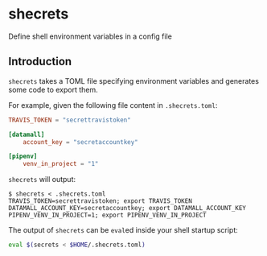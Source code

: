 # shecrets
Define shell environment variables in a config file

## Introduction

`shecrets` takes a TOML file specifying environment variables and generates some code to export
them.

For example, given the following file content in `.shecrets.toml`:

```toml
TRAVIS_TOKEN = "secrettravistoken"

[datamall]
	account_key = "secretaccountkey"

[pipenv]
	venv_in_project = "1"
```

`shecrets` will output:

```console
$ shecrets < .shecrets.toml
TRAVIS_TOKEN=secrettravistoken; export TRAVIS_TOKEN
DATAMALL_ACCOUNT_KEY=secretaccountkey; export DATAMALL_ACCOUNT_KEY
PIPENV_VENV_IN_PROJECT=1; export PIPENV_VENV_IN_PROJECT
```

The output of `shecrets` can be `eval`ed inside your shell startup script:

```sh
eval $(secrets < $HOME/.shecrets.toml)
```

